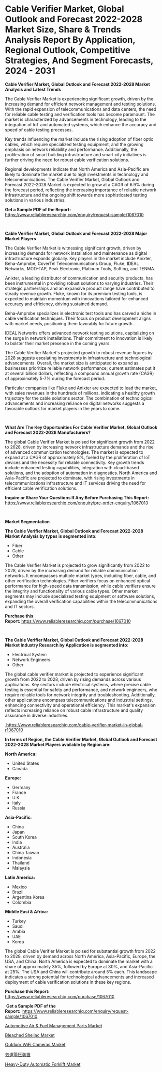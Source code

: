 <p><h1>Cable Verifier Market, Global Outlook and Forecast 2022-2028 Market Size, Share & Trends Analysis Report By Application, Regional Outlook, Competitive Strategies, And Segment Forecasts, 2024 - 2031</h1></p><p><strong>Cable Verifier Market, Global Outlook and Forecast 2022-2028 Market Analysis and Latest Trends</strong></p>
<p><p>The Cable Verifier Market is experiencing significant growth, driven by the increasing demand for efficient network management and testing solutions. With the rapid expansion of telecommunications and data centers, the need for reliable cable testing and verification tools has become paramount. The market is characterized by advancements in technology, leading to the integration of IoT and automated systems, which enhance the accuracy and speed of cable testing processes.</p><p>Key trends influencing the market include the rising adoption of fiber optic cables, which require specialized testing equipment, and the growing emphasis on network reliability and performance. Additionally, the proliferation of smart building infrastructure and smart city initiatives is further driving the need for robust cable verification solutions. </p><p>Regional developments indicate that North America and Asia-Pacific are likely to dominate the market due to high investments in technology and telecommunications. The Cable Verifier Market, Global Outlook and Forecast 2022-2028 Market is expected to grow at a CAGR of 6.9% during the forecast period, reflecting the increasing importance of reliable network infrastructure and the ongoing shift towards more sophisticated testing solutions in various industries.</p></p>
<p><strong>Get a Sample PDF of the Report:&nbsp;</strong> <a href="https://www.reliableresearchiq.com/enquiry/request-sample/1067010">https://www.reliableresearchiq.com/enquiry/request-sample/1067010</a></p>
<p>&nbsp;</p>
<p><strong>Cable Verifier Market, Global Outlook and Forecast 2022-2028 Major Market Players</strong></p>
<p><p>The Cable Verifier Market is witnessing significant growth, driven by increasing demands for network installation and maintenance as digital infrastructure expands globally. Key players in the market include Anixter, Beha-Amprobe, CoverTel Telecommunications Group, Fluke, IDEAL Networks, MOD-TAP, Peak Electronic, Platinum Tools, Softing, and TENMA.</p><p>Anixter, a leading distributor of communication and security products, has been instrumental in providing robust solutions to varying industries. Their strategic partnerships and an expansive product range have contributed to steady revenue growth. Fluke, known for its premium testing tools, is expected to maintain momentum with innovations tailored for enhanced accuracy and efficiency, driving sustained demand.</p><p>Beha-Amprobe specializes in electronic test tools and has carved a niche in cable verification techniques. Their focus on product development aligns with market needs, positioning them favorably for future growth.</p><p>IDEAL Networks offers advanced network testing solutions, capitalizing on the surge in network installations. Their commitment to innovation is likely to bolster their market presence in the coming years.</p><p>The Cable Verifier Market's projected growth to robust revenue figures by 2028 suggests escalating investments in infrastructure and technological advancements. Overall, the market size is anticipated to expand as businesses prioritize reliable network performance; current estimates put it at several billion dollars, reflecting a compound annual growth rate (CAGR) of approximately 5-7% during the forecast period.</p><p>Particular companies like Fluke and Anixter are expected to lead the market, with sales revenues in the hundreds of millions, indicating a healthy growth trajectory for the cable solutions sector. The combination of technological advancements and increasing reliance on digital networks suggests a favorable outlook for market players in the years to come.</p></p>
<p>&nbsp;</p>
<p><strong>What Are The Key Opportunities For Cable Verifier Market, Global Outlook and Forecast 2022-2028 Manufacturers?</strong></p>
<p><p>The global Cable Verifier Market is poised for significant growth from 2022 to 2028, driven by increasing network infrastructure demands and the rise of advanced communication technologies. The market is expected to expand at a CAGR of approximately 8%, fueled by the proliferation of IoT devices and the necessity for reliable connectivity. Key growth trends include enhanced testing capabilities, integration with cloud-based solutions, and the adoption of automation in diagnostics. North America and Asia-Pacific are projected to dominate, with rising investments in telecommunications infrastructure and IT services driving the need for efficient cable verification solutions.</p></p>
<p><strong>Inquire or Share Your Questions If Any Before Purchasing This Report:</strong> <a href="https://www.reliableresearchiq.com/enquiry/pre-order-enquiry/1067010">https://www.reliableresearchiq.com/enquiry/pre-order-enquiry/1067010</a></p>
<p>&nbsp;</p>
<p><strong>Market Segmentation</strong></p>
<p><strong>The Cable Verifier Market, Global Outlook and Forecast 2022-2028 Market Analysis by types is segmented into:</strong></p>
<p><ul><li>Fiber</li><li>Cable</li><li>Other</li></ul></p>
<p><p>The Cable Verifier Market is projected to grow significantly from 2022 to 2028, driven by the increasing demand for reliable communication networks. It encompasses multiple market types, including fiber, cable, and other verification technologies. Fiber verifiers focus on enhanced optical performance for high-speed data transmission, while cable verifiers ensure the integrity and functionality of various cable types. Other market segments may include specialized testing equipment or software solutions, expanding the overall verification capabilities within the telecommunications and IT sectors.</p></p>
<p><strong>Purchase this Report:&nbsp;</strong><a href="https://www.reliableresearchiq.com/purchase/1067010">https://www.reliableresearchiq.com/purchase/1067010</a></p>
<p>&nbsp;</p>
<p><strong>The Cable Verifier Market, Global Outlook and Forecast 2022-2028 Market Industry Research by Application is segmented into:</strong></p>
<p><ul><li>Electrical System</li><li>Network Engineers</li><li>Other</li></ul></p>
<p><p>The global cable verifier market is projected to experience significant growth from 2022 to 2028, driven by rising demands across various applications. Key sectors include electrical systems, where precise cable testing is essential for safety and performance, and network engineers, who require reliable tools for network integrity and troubleshooting. Additionally, other applications encompass telecommunications and industrial settings, enhancing connectivity and operational efficiency. This market's expansion reflects increasing reliance on robust cable infrastructure and quality assurance in diverse industries.</p></p>
<p><a href="https://www.reliableresearchiq.com/cable-verifier-market-in-global-r1067010">&nbsp;https://www.reliableresearchiq.com/cable-verifier-market-in-global-r1067010</a></p>
<p><strong>In terms of Region, the Cable Verifier Market, Global Outlook and Forecast 2022-2028 Market Players available by Region are:</strong></p>
<p>
    <p> <strong> North America: </strong>
        <ul>
            <li>United States</li>
            <li>Canada</li>
        </ul>
        </p> 
    <p> <strong> Europe: </strong>
        <ul>
            <li>Germany</li>
            <li>France</li>
            <li>U.K.</li>
            <li>Italy</li>
            <li>Russia</li>
        </ul>
        </p> 
    <p> <strong> Asia-Pacific: </strong>
        <ul>
            <li>China</li>
            <li>Japan</li>
            <li>South Korea</li>
            <li>India</li>
            <li>Australia</li>
            <li>China Taiwan</li>
            <li>Indonesia</li>
            <li>Thailand</li>
            <li>Malaysia</li>
        </ul>
        </p> 
    <p> <strong> Latin America: </strong>
        <ul>
            <li>Mexico</li>
            <li>Brazil</li>
            <li>Argentina Korea</li>
            <li>Colombia</li>
        </ul>
        </p> 
    <p> <strong> Middle East & Africa: </strong>
        <ul>
            <li>Turkey</li>
            <li>Saudi</li>
            <li>Arabia</li>
            <li>UAE</li>
            <li>Korea</li>
        </ul>
    </p>
    </p>
<p><p>The global Cable Verifier Market is poised for substantial growth from 2022 to 2028, driven by demand across North America, Asia-Pacific, Europe, the USA, and China. North America is expected to dominate the market with a share of approximately 35%, followed by Europe at 30%, and Asia-Pacific at 25%. The USA and China will contribute around 5% each. This landscape indicates a strong potential for technological advancements and increased deployment of cable verification solutions in these key regions.</p></p>
<p><strong>Purchase this Report: </strong><a href="https://www.reliableresearchiq.com/purchase/1067010">https://www.reliableresearchiq.com/purchase/1067010</a></p>
<p>&nbsp;<strong>Get a Sample PDF of the Report:&nbsp;&nbsp;</strong><a href="https://www.reliableresearchiq.com/enquiry/request-sample/1067010">https://www.reliableresearchiq.com/enquiry/request-sample/1067010</a></p>
<p><strong></strong></p>
<p><p><a href="https://medium.com/@duron7928/automotive-air-fuel-management-parts-market-a-global-and-regional-analysis-focus-on-region-c32f5ea98879">Automotive Air & Fuel Management Parts Market</a></p><p><a href="https://www.linkedin.com/pulse/bleached-shellac-market-strategic-insights-product-evolution-9rbde?trackingId=7dwxrrWvSC6Td%2F82i0piHQ%3D%3D">Bleached Shellac Market</a></p><p><a href="https://www.linkedin.com/pulse/global-outdoor-wifi-cameras-market-exploring-share-trends-tij9c?trackingId=yj%2FsypDBQq%2BHnpOEpa6zYw%3D%3D">Outdoor WiFi Cameras Market</a></p><p><a href="https://medium.com/@kristynbcf/%E6%AC%A1%E3%81%AE%E6%96%87%E3%82%92%E6%97%A5%E6%9C%AC%E8%AA%9E%E3%81%AB%E7%BF%BB%E8%A8%B3%E3%81%97%E3%81%BE%E3%81%99-115%E3%83%9A%E3%83%BC%E3%82%B8%E3%81%AB%E3%82%8F%E3%81%9F%E3%82%8B2024%E5%B9%B4%E3%81%8B%E3%82%892031%E5%B9%B4%E3%81%BE%E3%81%A7%E3%81%AE%E3%83%88%E3%83%AC%E3%83%B3%E3%83%89-%E4%BA%88%E6%B8%AC-%E3%81%8A%E3%82%88%E3%81%B3%E5%BD%B1%E9%9F%BF%E5%88%86%E6%9E%90%E3%81%8C%E3%82%AB%E3%83%90%E3%83%BC%E3%81%95%E3%82%8C%E3%81%9F%E3%82%B0%E3%83%AD%E3%83%BC%E3%83%90%E3%83%AB%E3%81%AA%E3%83%9D%E3%82%B8%E3%83%86%E3%82%A3%E3%83%96%E3%82%A8%E3%82%A2%E3%82%A6%E3%82%A7%E3%82%A4%E3%83%97%E3%83%AC%E3%83%83%E3%82%B7%E3%83%A3%E3%83%BC%E3%83%87%E3%83%90%E3%82%A4%E3%82%B9%E5%B8%82%E5%A0%B4%E3%81%AE%E6%99%AF%E8%A6%B3%E3%82%92%E3%83%8A%E3%83%93%E3%82%B2%E3%83%BC%E3%83%88%E3%81%99-e35a3b1d46a4">気道陽圧装置</a></p><p><a href="https://medium.com/@duron7928/global-heavy-duty-automatic-forklift-market-focus-on-application-end-use-industry-type-ecea07b79123">Heavy-Duty Automatic Forklift Market</a></p></p>